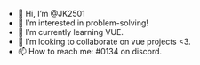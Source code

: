 - 👋 Hi, I’m @JK2501
- 👀 I’m interested in problem-solving!
- 🌱 I’m currently learning VUE.
- 💞️ I’m looking to collaborate on vue projects <3.
- 📫 How to reach me: #0134 on discord.

<!---
JK2501/JK2501 is a ✨ special ✨ repository because its `README.md` (this file) appears on your GitHub profile.
You can click the Preview link to take a look at your changes.
--->
